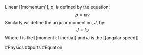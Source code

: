 Linear [[momentum]], $p$, is defined by the equation:
$$
p=mv
$$
Similarly we define the angular momentum, $J$, by:
$$
J=I\omega
$$
Where $I$ is the [[moment of inertia]] and $\omega$ is the [[angular speed]]

#Physics #Sports #Equation